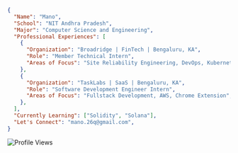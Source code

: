 ```json
{
  "Name": "Mano",
  "School": "NIT Andhra Pradesh",
  "Major": "Computer Science and Engineering",
  "Professional Experiences": [
    {
      "Organization": "Broadridge | FinTech | Bengaluru, KA",
      "Role": "Member Technical Intern",
      "Areas of Focus": "Site Reliability Engineering, DevOps, Kubernetes",
    },
    {
      "Organization": "TaskLabs | SaaS | Bengaluru, KA",
      "Role": "Software Development Engineer Intern",
      "Areas of Focus": "Fullstack Development, AWS, Chrome Extension",
    },
  ],
  "Currently Learning": ["Solidity", "Solana"],
  "Let's Connect": "mano.26q@gmail.com",
}
```

<!-- <a href="https://www.buymeacoffee.com/mano26" rel=noreferrer target="_blank">buy me a coffee</a> -->

<img alt="Profile Views" src="https://komarev.com/ghpvc/?username=Mano-08&color=brightgreen&label=Profile+Views" />

<!--<div align="center">
  <a href="https://holopin.io/mano26"><img src="https://holopin.me/@mano26" /></a>
</div>-->
